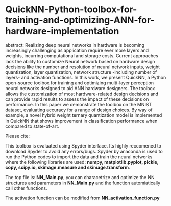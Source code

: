 # QuickNN-Python-toolbox-for-training-and-optimizing-ANN-for-hardware-implementation
abstract: Realizing deep neural networks in hardware is becoming increasingly challenging as application require ever more layers and weights, incurring computational and storage costs. Current approaches lack the ability to customize Neural network based on hardware design decisions like the number and resolution of neural network inputs, weight quantization, layer quantization, network structure -including number of layers- and activation functions. In this work, we present QuickNN, a Python open-source toolbox for training and optimizing multi-layer perception neural networks designed to aid ANN hardware designers. The toolbox allows the customization of most hardware-related design decisions and can provide rapid results to assess the impact of these decisions on performance. In this paper we demonstrate the toolbox on the MNIST dataset, evaluating accuracy for a range of design choices. By way of example, a novel hybrid weight ternary quantization model is implemented in QuickNN that shows improvement in classification performance when compared to state-of-art.

Please cite: 

This toolbox is evaluated using  Spyder interface. Its highly reccomened to download Spyder to avoid any errors/bugs. Spyder by anaconda is used to run the Python codes to import the data and train the neural networks where the following libraries are used: **numpy, matplotlib.pyplot, pickle, copy, scipy.io, skimage.measure and skimage.transform**.

The top file is: **NN_Main.py**, you can characetrize and optimize the NN structures and parameters in **NN_Main.py** and the function automiatically call other functions. 

The activation function can be modified from **NN_activation_function.py**
